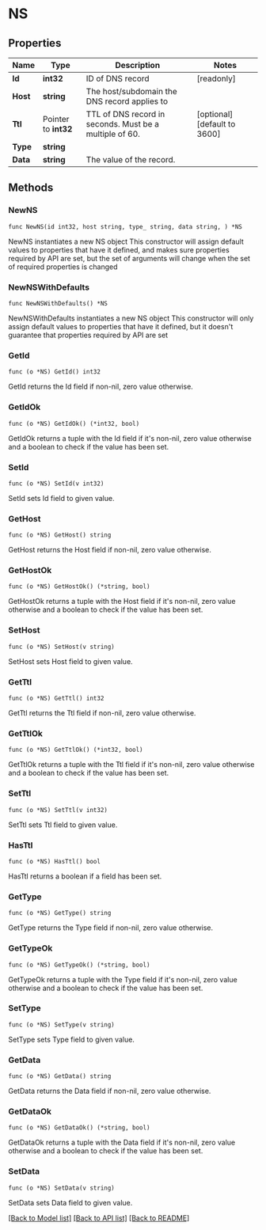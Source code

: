 # NS

## Properties

Name | Type | Description | Notes
------------ | ------------- | ------------- | -------------
**Id** | **int32** | ID of DNS record | [readonly] 
**Host** | **string** | The host/subdomain the DNS record applies to | 
**Ttl** | Pointer to **int32** | TTL of DNS record in seconds. Must be a multiple of 60. | [optional] [default to 3600]
**Type** | **string** |  | 
**Data** | **string** | The value of the record. | 

## Methods

### NewNS

`func NewNS(id int32, host string, type_ string, data string, ) *NS`

NewNS instantiates a new NS object
This constructor will assign default values to properties that have it defined,
and makes sure properties required by API are set, but the set of arguments
will change when the set of required properties is changed

### NewNSWithDefaults

`func NewNSWithDefaults() *NS`

NewNSWithDefaults instantiates a new NS object
This constructor will only assign default values to properties that have it defined,
but it doesn't guarantee that properties required by API are set

### GetId

`func (o *NS) GetId() int32`

GetId returns the Id field if non-nil, zero value otherwise.

### GetIdOk

`func (o *NS) GetIdOk() (*int32, bool)`

GetIdOk returns a tuple with the Id field if it's non-nil, zero value otherwise
and a boolean to check if the value has been set.

### SetId

`func (o *NS) SetId(v int32)`

SetId sets Id field to given value.


### GetHost

`func (o *NS) GetHost() string`

GetHost returns the Host field if non-nil, zero value otherwise.

### GetHostOk

`func (o *NS) GetHostOk() (*string, bool)`

GetHostOk returns a tuple with the Host field if it's non-nil, zero value otherwise
and a boolean to check if the value has been set.

### SetHost

`func (o *NS) SetHost(v string)`

SetHost sets Host field to given value.


### GetTtl

`func (o *NS) GetTtl() int32`

GetTtl returns the Ttl field if non-nil, zero value otherwise.

### GetTtlOk

`func (o *NS) GetTtlOk() (*int32, bool)`

GetTtlOk returns a tuple with the Ttl field if it's non-nil, zero value otherwise
and a boolean to check if the value has been set.

### SetTtl

`func (o *NS) SetTtl(v int32)`

SetTtl sets Ttl field to given value.

### HasTtl

`func (o *NS) HasTtl() bool`

HasTtl returns a boolean if a field has been set.

### GetType

`func (o *NS) GetType() string`

GetType returns the Type field if non-nil, zero value otherwise.

### GetTypeOk

`func (o *NS) GetTypeOk() (*string, bool)`

GetTypeOk returns a tuple with the Type field if it's non-nil, zero value otherwise
and a boolean to check if the value has been set.

### SetType

`func (o *NS) SetType(v string)`

SetType sets Type field to given value.


### GetData

`func (o *NS) GetData() string`

GetData returns the Data field if non-nil, zero value otherwise.

### GetDataOk

`func (o *NS) GetDataOk() (*string, bool)`

GetDataOk returns a tuple with the Data field if it's non-nil, zero value otherwise
and a boolean to check if the value has been set.

### SetData

`func (o *NS) SetData(v string)`

SetData sets Data field to given value.



[[Back to Model list]](../README.md#documentation-for-models) [[Back to API list]](../README.md#documentation-for-api-endpoints) [[Back to README]](../README.md)


